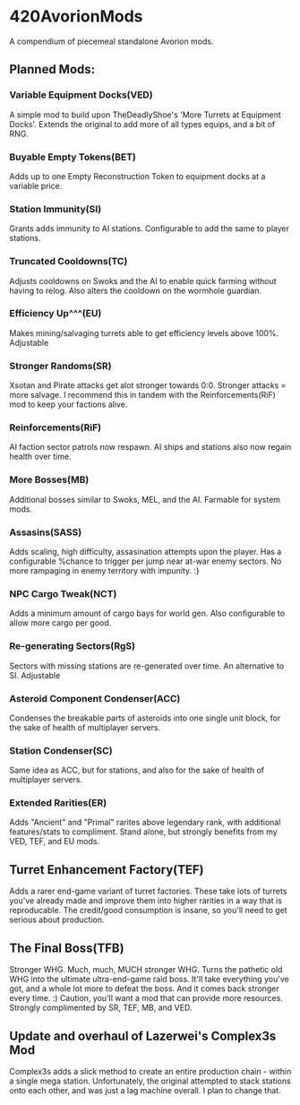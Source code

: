 # 420AvorionMods
A compendium of piecemeal standalone Avorion mods.


## Planned Mods:

### Variable Equipment Docks(VED)
A simple mod to build upon TheDeadlyShoe's 'More Turrets at Equipment Docks'. Extends the original to add more of all types equips, and a bit of RNG.

### Buyable Empty Tokens(BET)
Adds up to one Empty Reconstruction Token to equipment docks at a variable price.
  
### Station Immunity(SI)
Grants adds immunity to AI stations. Configurable to add the same to player stations.

### Truncated Cooldowns(TC)
Adjusts cooldowns on Swoks and the AI to enable quick farming without having to relog. Also alters the cooldown on the wormhole guardian. 

### Efficiency Up^^^(EU)
Makes mining/salvaging turrets able to get efficiency levels above 100%. Adjustable

### Stronger Randoms(SR)
Xsotan and Pirate attacks get alot stronger towards 0:0. Stronger attacks = more salvage. I recommend this in tandem with the Reinforcements(RiF) mod to keep your factions alive.

### Reinforcements(RiF)
AI faction sector patrols now respawn. AI ships and stations also now regain health over time.

### More Bosses(MB)
Additional bosses similar to Swoks, MEL, and the AI. Farmable for system mods.

### Assasins(SASS)
Adds scaling, high difficulty, assasination attempts upon the player. Has a configurable %chance to trigger per jump near at-war enemy sectors. No more rampaging in enemy territory with impunity. :}

### NPC Cargo Tweak(NCT)
Adds a minimum amount of cargo bays for world gen. Also configurable to allow more cargo per good.

### Re-generating Sectors(RgS)
Sectors with missing stations are re-generated over time. An alternative to SI. Adjustable

### Asteroid Component Condenser(ACC)
Condenses the breakable parts of asteroids into one single unit block, for the sake of health of multiplayer servers.

### Station Condenser(SC)
Same idea as ACC, but for stations, and also for the sake of health of multiplayer servers.

### Extended Rarities(ER)
Adds "Ancient" and "Primal" rarites above legendary rank, with additional features/stats to compliment. Stand alone, but 
strongly benefits from my VED, TEF, and EU mods.

## Turret Enhancement Factory(TEF)
Adds a rarer end-game variant of turret factories. These take lots of turrets you've already made and improve them into higher rarities in a way that is reproducable. The credit/good consumption is insane, so you'll need to get serious about production.

## The Final Boss(TFB)
Stronger WHG. Much, much, MUCH stronger WHG. Turns the pathetic old WHG into the ultimate ultra-end-game raid boss. It'll take everything you've got, and a whole lot more to defeat the boss. And it comes back stronger every time. :) Caution, you'll want a mod that can provide more resources. Strongly complimented by SR, TEF, MB, and VED.

## Update and overhaul of Lazerwei's Complex3s Mod
Complex3s adds a slick method to create an entire production chain - within a single mega station.
Unfortunately, the original attempted to stack stations onto each other, and was just a lag machine overall.
I plan to change that.
